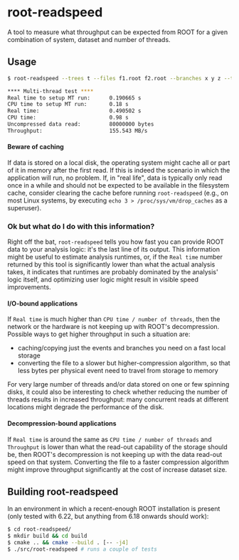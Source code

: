 # root-readspeed

A tool to measure what throughput can be expected from ROOT for a given combination of system, dataset and number of threads.

## Usage

```bash
$ root-readspeed --trees t --files f1.root f2.root --branches x y z --threads 4

**** Multi-thread test ****
Real time to setup MT run:      0.190665 s
CPU time to setup MT run:       0.18 s
Real time:                      0.490502 s
CPU time:                       0.98 s
Uncompressed data read:         80000000 bytes
Throughput:                     155.543 MB/s
```

#### Beware of caching

If data is stored on a local disk, the operating system might cache all or part of it in memory after the first read. If this is indeed the scenario in which the application will run, no problem. If, in "real life", data is typically only read once in a while and should not be expected to be available in the filesystem cache, consider clearing the cache before running `root-readspeed` (e.g., on most Linux systems, by executing `echo 3 > /proc/sys/vm/drop_caches` as a superuser).

### Ok but what do I do with this information?

Right off the bat, `root-readspeed` tells you how fast you can provide ROOT data to your analysis logic: it's the last line of its output.
This information might be useful to estimate analysis runtimes, or, if the `Real time` number returned by this tool is significantly lower than what the actual analysis takes, it indicates that runtimes are probably dominated by the analysis' logic itself, and optimizing user logic might result in visible speed improvements.

#### I/O-bound applications

If `Real time` is much higher than `CPU time / number of threads`, then the network or the hardware is not keeping up with ROOT's decompression.
Possible ways to get higher throughput in such a situation are:
- caching/copying just the events and branches you need on a fast local storage
- converting the file to a slower but higher-compression algorithm, so that less bytes per physical event need to travel from storage to memory

For very large number of threads and/or data stored on one or few spinning disks, it could also be interesting to check whether reducing the number of threads results in increased throughput: many concurrent reads at different locations might degrade the performance of the disk.  

#### Decompression-bound applications

If `Real time` is around the same as `CPU time / number of threads` and `Throughput` is lower than what the read-out capability of the storage should be, then ROOT's decompression is not keeping up with the data read-out speed on that system. Converting the file to a faster compression algorithm might improve throughput significantly at the cost of increase dataset size.  

## Building root-readspeed

In an environment in which a recent-enough ROOT installation is present (only tested with 6.22, but anything from 6.18 onwards should work):

```bash
$ cd root-readspeed/
$ mkdir build && cd build
$ cmake .. && cmake --build . [-- -j4]
$ ./src/root-readspeed # runs a couple of tests
```
